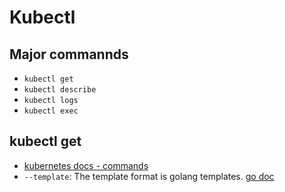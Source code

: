 # Kubectl

## Major commannds

- `kubectl get`
- `kubectl describe`
- `kubectl logs`
- `kubectl exec`

## kubectl get

- [kubernetes docs - commands](https://kubernetes.io/docs/reference/generated/kubectl/kubectl-commands)
- `--template`: The template format is golang templates. [go doc](https://pkg.go.dev/text/template#pkg-overview)
